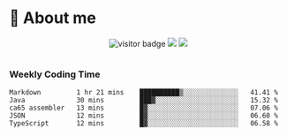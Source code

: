 <!-- ![](https://youpai.roccoshi.top/img/20200804214216.png) -->

# 🧐 About me
 
<p align="center">
<img src="https://visitor-badge.laobi.icu/badge?page_id=Lincest.Lincest&title=hits" alt="visitor badge"/>
<a href="mailto:imroccoshi@gmail.com"><img src="https://img.shields.io/badge/gmail-imroccoshi%40gmail.com-red"></a>
<a href="https://blog.roccoshi.top"><img src="https://img.shields.io/badge/blog-roccoshi-green"></a>
</p>

<div align="center">
  <img src="https://github-readme-stats.vercel.app/api?username=Lincest&show_icons=true&count_private=true&show_owner=true" alt="">
   <!-- <img src="https://github-readme-stats.vercel.app/api/wakatime?username=Moreality&v=2" alt=""/> -->
</div>

### Weekly Coding Time

<!--START_SECTION:waka-->

```text
Markdown         1 hr 21 mins    ██████████▒░░░░░░░░░░░░░░   41.41 %
Java             30 mins         ███▓░░░░░░░░░░░░░░░░░░░░░   15.32 %
ca65 assembler   13 mins         █▓░░░░░░░░░░░░░░░░░░░░░░░   07.06 %
JSON             12 mins         █▓░░░░░░░░░░░░░░░░░░░░░░░   06.60 %
TypeScript       12 mins         █▓░░░░░░░░░░░░░░░░░░░░░░░   06.58 %
```

<!--END_SECTION:waka-->


